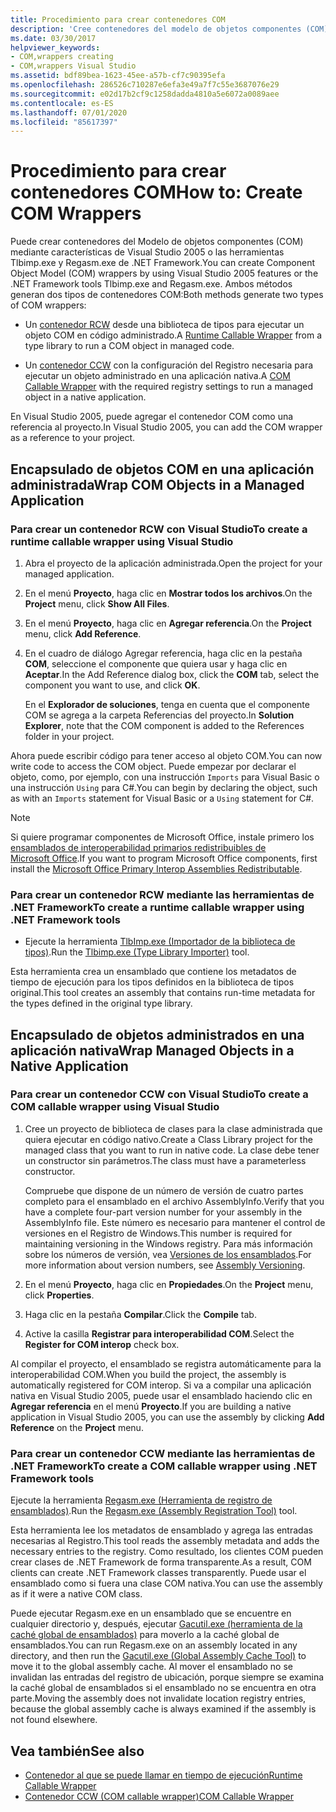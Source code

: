 ```yaml
---
title: Procedimiento para crear contenedores COM
description: 'Cree contenedores del modelo de objetos componentes (COM) con Visual Studio o con las herramientas de .NET (Tlbimp.exe y Regasm.exe). Ambos métodos generan dos tipos de contenedores COM:'
ms.date: 03/30/2017
helpviewer_keywords:
- COM,wrappers creating
- COM,wrappers Visual Studio
ms.assetid: bdf89bea-1623-45ee-a57b-cf7c90395efa
ms.openlocfilehash: 286526c710287e6efa3e49a7f7c55e3687076e29
ms.sourcegitcommit: e02d17b2cf9c1258dadda4810a5e6072a0089aee
ms.contentlocale: es-ES
ms.lasthandoff: 07/01/2020
ms.locfileid: "85617397"
---
```

# <a name="how-to-create-com-wrappers"></a><span data-ttu-id="c23aa-104">Procedimiento para crear contenedores COM</span><span class="sxs-lookup"><span data-stu-id="c23aa-104">How to: Create COM Wrappers</span></span>

<span data-ttu-id="c23aa-105">Puede crear contenedores del Modelo de objetos componentes (COM) mediante características de Visual Studio 2005 o las herramientas Tlbimp.exe y Regasm.exe de .NET Framework.</span><span class="sxs-lookup"><span data-stu-id="c23aa-105">You can create Component Object Model (COM) wrappers by using Visual Studio 2005 features or the .NET Framework tools Tlbimp.exe and Regasm.exe.</span></span> <span data-ttu-id="c23aa-106">Ambos métodos generan dos tipos de contenedores COM:</span><span class="sxs-lookup"><span data-stu-id="c23aa-106">Both methods generate two types of COM wrappers:</span></span>

- <span data-ttu-id="c23aa-107">Un [contenedor RCW](../../standard/native-interop/runtime-callable-wrapper.md) desde una biblioteca de tipos para ejecutar un objeto COM en código administrado.</span><span class="sxs-lookup"><span data-stu-id="c23aa-107">A [Runtime Callable Wrapper](../../standard/native-interop/runtime-callable-wrapper.md) from a type library to run a COM object in managed code.</span></span>

- <span data-ttu-id="c23aa-108">Un [contenedor CCW](../../standard/native-interop/com-callable-wrapper.md) con la configuración del Registro necesaria para ejecutar un objeto administrado en una aplicación nativa.</span><span class="sxs-lookup"><span data-stu-id="c23aa-108">A [COM Callable Wrapper](../../standard/native-interop/com-callable-wrapper.md) with the required registry settings to run a managed object in a native application.</span></span>

<span data-ttu-id="c23aa-109">En Visual Studio 2005, puede agregar el contenedor COM como una referencia al proyecto.</span><span class="sxs-lookup"><span data-stu-id="c23aa-109">In Visual Studio 2005, you can add the COM wrapper as a reference to your project.</span></span>

## <a name="wrap-com-objects-in-a-managed-application"></a><span data-ttu-id="c23aa-110">Encapsulado de objetos COM en una aplicación administrada</span><span class="sxs-lookup"><span data-stu-id="c23aa-110">Wrap COM Objects in a Managed Application</span></span>

### <a name="to-create-a-runtime-callable-wrapper-using-visual-studio"></a><span data-ttu-id="c23aa-111">Para crear un contenedor RCW con Visual Studio</span><span class="sxs-lookup"><span data-stu-id="c23aa-111">To create a runtime callable wrapper using Visual Studio</span></span>

1. <span data-ttu-id="c23aa-112">Abra el proyecto de la aplicación administrada.</span><span class="sxs-lookup"><span data-stu-id="c23aa-112">Open the project for your managed application.</span></span>

2. <span data-ttu-id="c23aa-113">En el menú **Proyecto**, haga clic en **Mostrar todos los archivos**.</span><span class="sxs-lookup"><span data-stu-id="c23aa-113">On the **Project** menu, click **Show All Files**.</span></span>

3. <span data-ttu-id="c23aa-114">En el menú **Proyecto**, haga clic en **Agregar referencia**.</span><span class="sxs-lookup"><span data-stu-id="c23aa-114">On the **Project** menu, click **Add Reference**.</span></span>

4. <span data-ttu-id="c23aa-115">En el cuadro de diálogo Agregar referencia, haga clic en la pestaña **COM**, seleccione el componente que quiera usar y haga clic en **Aceptar**.</span><span class="sxs-lookup"><span data-stu-id="c23aa-115">In the Add Reference dialog box, click the **COM** tab, select the component you want to use, and click **OK**.</span></span>

     <span data-ttu-id="c23aa-116">En el **Explorador de soluciones**, tenga en cuenta que el componente COM se agrega a la carpeta Referencias del proyecto.</span><span class="sxs-lookup"><span data-stu-id="c23aa-116">In **Solution Explorer**, note that the COM component is added to the References folder in your project.</span></span>

<span data-ttu-id="c23aa-117">Ahora puede escribir código para tener acceso al objeto COM.</span><span class="sxs-lookup"><span data-stu-id="c23aa-117">You can now write code to access the COM object.</span></span> <span data-ttu-id="c23aa-118">Puede empezar por declarar el objeto, como, por ejemplo, con una instrucción `Imports` para Visual Basic o una instrucción `Using` para C#.</span><span class="sxs-lookup"><span data-stu-id="c23aa-118">You can begin by declaring the object, such as with an `Imports` statement for Visual Basic or a `Using` statement for C#.</span></span>

> [!NOTE]
> <span data-ttu-id="c23aa-119">Si quiere programar componentes de Microsoft Office, instale primero los [ensamblados de interoperabilidad primarios redistribuibles de Microsoft Office](https://www.microsoft.com/Download/details.aspx?id=3508).</span><span class="sxs-lookup"><span data-stu-id="c23aa-119">If you want to program Microsoft Office components, first install the [Microsoft Office Primary Interop Assemblies Redistributable](https://www.microsoft.com/Download/details.aspx?id=3508).</span></span>
  
### <a name="to-create-a-runtime-callable-wrapper-using-net-framework-tools"></a><span data-ttu-id="c23aa-120">Para crear un contenedor RCW mediante las herramientas de .NET Framework</span><span class="sxs-lookup"><span data-stu-id="c23aa-120">To create a runtime callable wrapper using .NET Framework tools</span></span>  
  
- <span data-ttu-id="c23aa-121">Ejecute la herramienta [TlbImp.exe (Importador de la biblioteca de tipos)](../tools/tlbimp-exe-type-library-importer.md).</span><span class="sxs-lookup"><span data-stu-id="c23aa-121">Run the [Tlbimp.exe (Type Library Importer)](../tools/tlbimp-exe-type-library-importer.md) tool.</span></span>  
  
 <span data-ttu-id="c23aa-122">Esta herramienta crea un ensamblado que contiene los metadatos de tiempo de ejecución para los tipos definidos en la biblioteca de tipos original.</span><span class="sxs-lookup"><span data-stu-id="c23aa-122">This tool creates an assembly that contains run-time metadata for the types defined in the original type library.</span></span>  
  
## <a name="wrap-managed-objects-in-a-native-application"></a><span data-ttu-id="c23aa-123">Encapsulado de objetos administrados en una aplicación nativa</span><span class="sxs-lookup"><span data-stu-id="c23aa-123">Wrap Managed Objects in a Native Application</span></span>  
  
### <a name="to-create-a-com-callable-wrapper-using-visual-studio"></a><span data-ttu-id="c23aa-124">Para crear un contenedor CCW con Visual Studio</span><span class="sxs-lookup"><span data-stu-id="c23aa-124">To create a COM callable wrapper using Visual Studio</span></span>  
  
1. <span data-ttu-id="c23aa-125">Cree un proyecto de biblioteca de clases para la clase administrada que quiera ejecutar en código nativo.</span><span class="sxs-lookup"><span data-stu-id="c23aa-125">Create a Class Library project for the managed class that you want to run in native code.</span></span> <span data-ttu-id="c23aa-126">La clase debe tener un constructor sin parámetros.</span><span class="sxs-lookup"><span data-stu-id="c23aa-126">The class must have a parameterless constructor.</span></span>  
  
     <span data-ttu-id="c23aa-127">Compruebe que dispone de un número de versión de cuatro partes completo para el ensamblado en el archivo AssemblyInfo.</span><span class="sxs-lookup"><span data-stu-id="c23aa-127">Verify that you have a complete four-part version number for your assembly in the AssemblyInfo file.</span></span> <span data-ttu-id="c23aa-128">Este número es necesario para mantener el control de versiones en el Registro de Windows.</span><span class="sxs-lookup"><span data-stu-id="c23aa-128">This number is required for maintaining versioning in the Windows registry.</span></span> <span data-ttu-id="c23aa-129">Para más información sobre los números de versión, vea [Versiones de los ensamblados](../../standard/assembly/versioning.md).</span><span class="sxs-lookup"><span data-stu-id="c23aa-129">For more information about version numbers, see [Assembly Versioning](../../standard/assembly/versioning.md).</span></span>  
  
2. <span data-ttu-id="c23aa-130">En el menú **Proyecto**, haga clic en **Propiedades**.</span><span class="sxs-lookup"><span data-stu-id="c23aa-130">On the **Project** menu, click **Properties**.</span></span>  
  
3. <span data-ttu-id="c23aa-131">Haga clic en la pestaña **Compilar**.</span><span class="sxs-lookup"><span data-stu-id="c23aa-131">Click the **Compile** tab.</span></span>  
  
4. <span data-ttu-id="c23aa-132">Active la casilla **Registrar para interoperabilidad COM**.</span><span class="sxs-lookup"><span data-stu-id="c23aa-132">Select the **Register for COM interop** check box.</span></span>  
  
 <span data-ttu-id="c23aa-133">Al compilar el proyecto, el ensamblado se registra automáticamente para la interoperabilidad COM.</span><span class="sxs-lookup"><span data-stu-id="c23aa-133">When you build the project, the assembly is automatically registered for COM interop.</span></span> <span data-ttu-id="c23aa-134">Si va a compilar una aplicación nativa en Visual Studio 2005, puede usar el ensamblado haciendo clic en **Agregar referencia** en el menú **Proyecto**.</span><span class="sxs-lookup"><span data-stu-id="c23aa-134">If you are building a native application in Visual Studio 2005, you can use the assembly by clicking **Add Reference** on the **Project** menu.</span></span>  
  
### <a name="to-create-a-com-callable-wrapper-using-net-framework-tools"></a><span data-ttu-id="c23aa-135">Para crear un contenedor CCW mediante las herramientas de .NET Framework</span><span class="sxs-lookup"><span data-stu-id="c23aa-135">To create a COM callable wrapper using .NET Framework tools</span></span>  
  
<span data-ttu-id="c23aa-136">Ejecute la herramienta [Regasm.exe (Herramienta de registro de ensamblados)](../tools/regasm-exe-assembly-registration-tool.md).</span><span class="sxs-lookup"><span data-stu-id="c23aa-136">Run the [Regasm.exe (Assembly Registration Tool)](../tools/regasm-exe-assembly-registration-tool.md) tool.</span></span>  
  
<span data-ttu-id="c23aa-137">Esta herramienta lee los metadatos de ensamblado y agrega las entradas necesarias al Registro.</span><span class="sxs-lookup"><span data-stu-id="c23aa-137">This tool reads the assembly metadata and adds the necessary entries to the registry.</span></span> <span data-ttu-id="c23aa-138">Como resultado, los clientes COM pueden crear clases de .NET Framework de forma transparente.</span><span class="sxs-lookup"><span data-stu-id="c23aa-138">As a result, COM clients can create .NET Framework classes transparently.</span></span> <span data-ttu-id="c23aa-139">Puede usar el ensamblado como si fuera una clase COM nativa.</span><span class="sxs-lookup"><span data-stu-id="c23aa-139">You can use the assembly as if it were a native COM class.</span></span>  
  
<span data-ttu-id="c23aa-140">Puede ejecutar Regasm.exe en un ensamblado que se encuentre en cualquier directorio y, después, ejecutar [Gacutil.exe (herramienta de la caché global de ensamblados)](../tools/gacutil-exe-gac-tool.md) para moverlo a la caché global de ensamblados.</span><span class="sxs-lookup"><span data-stu-id="c23aa-140">You can run Regasm.exe on an assembly located in any directory, and then run the [Gacutil.exe (Global Assembly Cache Tool)](../tools/gacutil-exe-gac-tool.md) to move it to the global assembly cache.</span></span> <span data-ttu-id="c23aa-141">Al mover el ensamblado no se invalidan las entradas del registro de ubicación, porque siempre se examina la caché global de ensamblados si el ensamblado no se encuentra en otra parte.</span><span class="sxs-lookup"><span data-stu-id="c23aa-141">Moving the assembly does not invalidate location registry entries, because the global assembly cache is always examined if the assembly is not found elsewhere.</span></span>  
  
## <a name="see-also"></a><span data-ttu-id="c23aa-142">Vea también</span><span class="sxs-lookup"><span data-stu-id="c23aa-142">See also</span></span>

- [<span data-ttu-id="c23aa-143">Contenedor al que se puede llamar en tiempo de ejecución</span><span class="sxs-lookup"><span data-stu-id="c23aa-143">Runtime Callable Wrapper</span></span>](../../standard/native-interop/runtime-callable-wrapper.md)
- [<span data-ttu-id="c23aa-144">Contenedor CCW (COM callable wrapper)</span><span class="sxs-lookup"><span data-stu-id="c23aa-144">COM Callable Wrapper</span></span>](../../standard/native-interop/com-callable-wrapper.md)
